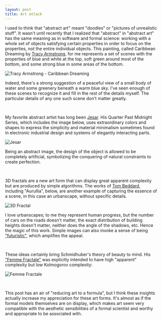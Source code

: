 ```yaml
---
layout: post
title: Art attack
---
```


I used to think that "abstract art" meant "doodles" or "pictures of unrealistic
stuff".
It wasn't until recently that I realized that "abstract" in "abstract art"
has the same meaning as in software and formal science:
working with a whole set of objects satisfying certain properties
in order to focus on the properties, not the entire individual objects.
This painting, called Caribbean Dreaming by
[Tracy Armstrong](http://www.artbytracyarmstrong.com/gallery2/),
for me represents a set of scenes with the properties of blue and white at the
top, soft green around most of the bottom, and some strong blue in some areas
of the bottom.

![Tracy Armstrong - Caribbean Dreaming](http://i.imgur.com/7I4XYHf.jpg)

Indeed, there's a strong suggestion of a peaceful view of a small body of water
and some greenery beneath a warm blue sky.
I've seen enough of these scenes to recognize it and fill in the rest of the
details myself.
The particular details of any one such scene don't matter greatly.

<br />

My favorite abstract artist has long been
[Jesar](http://jesar.deviantart.com/gallery/).
His Quarter Past Midnight Series, which includes the image below,
uses extraordinary colors and shapes to express the simplicity and material
minimalism sometimes found in electronic industrial design and systems of
elegantly interacting parts.

![Jesar](http://i.imgur.com/uyZijpg.jpg)

Being an abstract image, the design of the object is allowed to be completely
artificial, symbolizing the conquering of natural constraints to create
perfection.

<br />

3D fractals are a new art form that can display great apparent complexity
but are produced by simple algorithms.
The works of [Tom Beddard](http://sub.blue/), including "Aurullia", below,
are another example of capturing the essence of a scene, in this case an
urbanscape, without specific details.

![3D Fractal](http://i.imgur.com/Bbq0v8n.jpg)

I love urbanscapes; to me they represent human progress, but the number of
cars on the roads doesn't matter, the exact distribution of building heights
doesn't matter, neither does the angle of the shadows, etc.
Hence the magic of this work.
Simple images can also invoke a sense of being
["futuristic"](http://www.overcomingbias.com/2010/10/the-future-seems-shiny.html),
which amplifies the appeal.

<br />

These ideas certainly bring Schmidhuber's theory of beauty to mind.
His ["Femme Fractale"](http://people.idsia.ch/~juergen/femmefractale.html)
was explicitly intended to have high "apparent" complexity but low Kolmogorov
complexity:

![Femme Fractale](http://i.imgur.com/bSlMoRT.gif)

<br />

This post has an air of "reducing art to a formula", but I think these insights
actually increase my appreciation for these art forms.
It's almost as if the formal models themselves are on display, which
makes art seem very compatible with the aesthetic sensibilities of a formal
scientist and worthy and appropriate to be associated with.

